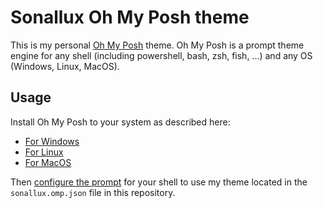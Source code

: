 # Sonallux Oh My Posh theme

This is my personal [Oh My Posh](https://ohmyposh.dev) theme. Oh My Posh is a prompt theme engine for any shell (including powershell, bash, zsh, fish, ...) and any OS (Windows, Linux, MacOS).

## Usage

Install Oh My Posh to your system as described here:
- [For Windows](https://ohmyposh.dev/docs/installation/windows)
- [For Linux](https://ohmyposh.dev/docs/installation/linux)
- [For MacOS](https://ohmyposh.dev/docs/installation/macos)

Then [configure the prompt](https://ohmyposh.dev/docs/installation/prompt) for your shell to use my theme located in the `sonallux.omp.json` file in this repository.
